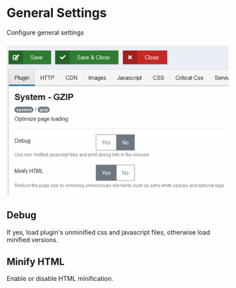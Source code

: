 # General Settings

Configure general settings

![General Settings](../images/general-settings.PNG)

## Debug

If yes, load plugin's unminified css and javascript files, otherwise load minified versions.

## Minify HTML

Enable or disable HTML minification.
